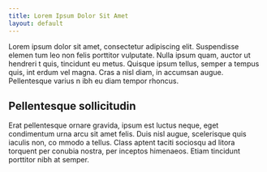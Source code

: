 ```yaml
---
title: Lorem Ipsum Dolor Sit Amet
layout: default
---
```


Lorem ipsum dolor sit amet, consectetur adipiscing elit. Suspendisse elemen
tum leo non felis porttitor vulputate. Nulla ipsum quam, auctor ut hendreri
t quis, tincidunt eu metus. Quisque ipsum tellus, semper a tempus quis, int
erdum vel magna. Cras a nisl diam, in accumsan augue. Pellentesque varius n
ibh eu diam tempor rhoncus.

## Pellentesque sollicitudin

Erat pellentesque ornare gravida, ipsum est luctus neque, eget condimentum 
urna arcu sit amet felis. Duis nisl augue, scelerisque quis iaculis non, co
mmodo a tellus. Class aptent taciti sociosqu ad litora torquent per conubia
 nostra, per inceptos himenaeos. Etiam tincidunt porttitor nibh at semper. 